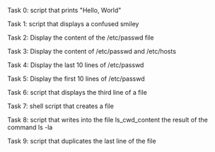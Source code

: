 Task 0: script that prints "Hello, World"

Task 1: script that displays a confused smiley

Task 2: Display the content of the /etc/passwd file

Task 3: Display the content of /etc/passwd and /etc/hosts

Task 4: Display the last 10 lines of /etc/passwd

Task 5: Display the first 10 lines of /etc/passwd

Task 6: script that displays the third line of a file  

Task 7: shell script that creates a file

Task 8: script that writes into the file ls_cwd_content the result of the command ls -la 

Task 9: script that duplicates the last line of the file 

